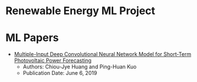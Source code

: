 # Renewable Energy ML Project

# ML Papers
- [Multiple-Input Deep Convolutional Neural Network Model for Short-Term Photovoltaic Power Forecasting](https://github.com/aangelsalazarr/renewable-energy-ml/blob/main/energy_ml_papers/Multiple-Input_Deep_Convolutional_Neural_Network_Model_for_Short-Term_Photovoltaic_Power_Forecasting.pdf)
  - Authors: Chiou-Jye Huang and Ping-Huan Kuo
  - Publication Date: June 6, 2019
